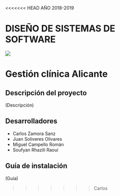 <<<<<<< HEAD
AÑO 2018-2019

DISEÑO DE SISTEMAS DE SOFTWARE
=======
![](http://ilemiprojects.com/Altamira/wp-content/uploads/2016/10/banner-home-3.jpg)

# Gestión clínica Alicante 

## Descripción del proyecto
(Descripción)

## Desarrolladores

* Carlos Zamora Sanz
* Juan Soliveres Olivares
* Miguel Campello Román
* Soufyan Rhazili Raoui

## Guía de instalación
(Guía)
>>>>>>> Carlos


